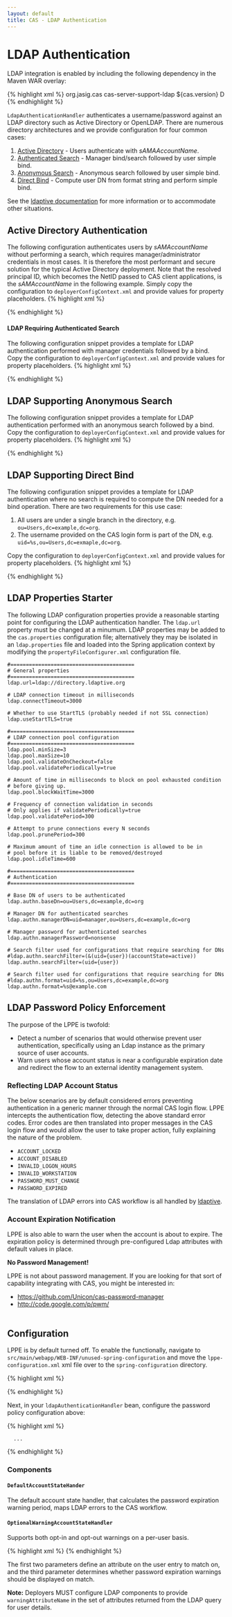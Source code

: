 ```yaml
---
layout: default
title: CAS - LDAP Authentication
---
```


# LDAP Authentication
LDAP integration is enabled by including the following dependency in the Maven WAR overlay:

{% highlight xml %}
<dependency>
     <groupId>org.jasig.cas</groupId>
     <artifactId>cas-server-support-ldap</artifactId>
     <version>${cas.version}</version>
</dependency>D
{% endhighlight %}

`LdapAuthenticationHandler` authenticates a username/password against an LDAP directory such as Active Directory
or OpenLDAP. There are numerous directory architectures and we provide configuration for four common cases:

1. [Active Directory](#active-directory-authentication) - Users authenticate with _sAMAAccountName_.
2. [Authenticated Search](#ldap-requiring-authenticated-search) - Manager bind/search followed by user simple bind.
3. [Anonymous Search](#ldap-supporting-anonymous-search) - Anonymous search followed by user simple bind.
4. [Direct Bind](#ldap-supporting-direct-bind) - Compute user DN from format string and perform simple bind.

See the [ldaptive documentation](http://www.ldaptive.org/) for more information or to accommodate other situations.


## Active Directory Authentication
The following configuration authenticates users by _sAMAccountName_ without performing a search,
which requires manager/administrator credentials in most cases. It is therefore the most performant and secure
solution for the typical Active Directory deployment. Note that the resolved principal ID, which becomes the NetID
passed to CAS client applications, is the _sAMAccountName_ in the following example.
Simply copy the configuration to `deployerConfigContext.xml` and provide values for property placeholders.
{% highlight xml %}
<!--
   | Change principalIdAttribute to use another directory attribute,
   | e.g. userPrincipalName, for the NetID
   -->
<bean id="ldapAuthenticationHandler"
      class="org.jasig.cas.authentication.LdapAuthenticationHandler"
      p:principalIdAttribute="sAMAccountName"
      c:authenticator-ref="authenticator">
    <property name="principalAttributeMap">
        <map>
            <!--
               | This map provides a simple attribute resolution mechanism.
               | Keys are LDAP attribute names, values are CAS attribute names.
               | Use this facility instead of a PrincipalResolver if LDAP is
               | the only attribute source.
               -->
            <entry key="displayName" value="displayName" />
            <entry key="mail" value="mail" />
            <entry key="memberOf" value="memberOf" />
        </map>
    </property>
</bean>

<bean id="authenticator" class="org.ldaptive.auth.Authenticator"
      c:resolver-ref="dnResolver"
      c:handler-ref="authHandler"
      p:entryResolver-ref="entryResolver">
      <property name="authenticationResponseHandlers">
          <list>
              <bean class="org.ldaptive.auth.ext.ActiveDirectoryAuthenticationResponseHandler" />
          </list>
      </property>
</bean>

<!-- Active Directory UPN format. -->
<bean id="dnResolver"
      class="org.ldaptive.auth.FormatDnResolver"
      c:format="%s@${ldap.domain}" />

<bean id="authHandler" class="org.ldaptive.auth.PooledBindAuthenticationHandler"
      p:connectionFactory-ref="pooledLdapConnectionFactory" />

<bean id="pooledLdapConnectionFactory"
      class="org.ldaptive.pool.PooledConnectionFactory"
      p:connectionPool-ref="connectionPool" />

<bean id="connectionPool"
      class="org.ldaptive.pool.BlockingConnectionPool"
      init-method="initialize"
      p:poolConfig-ref="ldapPoolConfig"
      p:blockWaitTime="${ldap.pool.blockWaitTime}"
      p:validator-ref="searchValidator"
      p:pruneStrategy-ref="pruneStrategy"
      p:connectionFactory-ref="connectionFactory" />

<bean id="ldapPoolConfig" class="org.ldaptive.pool.PoolConfig"
      p:minPoolSize="${ldap.pool.minSize}"
      p:maxPoolSize="${ldap.pool.maxSize}"
      p:validateOnCheckOut="${ldap.pool.validateOnCheckout}"
      p:validatePeriodically="${ldap.pool.validatePeriodically}"
      p:validatePeriod="${ldap.pool.validatePeriod}" />

<bean id="connectionFactory" class="org.ldaptive.DefaultConnectionFactory"
      p:connectionConfig-ref="connectionConfig" />

<bean id="connectionConfig" class="org.ldaptive.ConnectionConfig"
      p:ldapUrl="${ldap.url}"
      p:connectTimeout="${ldap.connectTimeout}"
      p:useStartTLS="${ldap.useStartTLS}"
      p:sslConfig-ref="sslConfig"/>

<bean id="sslConfig" class="org.ldaptive.ssl.SslConfig">
    <property name="credentialConfig">
        <bean class="org.ldaptive.ssl.X509CredentialConfig"
              p:trustCertificates="${ldap.trustedCert}" />
    </property>
</bean>

<bean id="pruneStrategy" class="org.ldaptive.pool.IdlePruneStrategy"
      p:prunePeriod="${ldap.pool.prunePeriod}"
      p:idleTime="${ldap.pool.idleTime}" />

<bean id="searchValidator" class="org.ldaptive.pool.SearchValidator" />

<bean id="entryResolver"
      class="org.jasig.cas.authentication.support.UpnSearchEntryResolver"
      p:baseDn="${ldap.baseDn}" />
{% endhighlight %}


#### LDAP Requiring Authenticated Search
The following configuration snippet provides a template for LDAP authentication performed with manager credentials
followed by a bind. Copy the configuration to `deployerConfigContext.xml` and provide values for property placeholders.
{% highlight xml %}
<bean id="ldapAuthenticationHandler"
      class="org.jasig.cas.authentication.LdapAuthenticationHandler"
      p:principalIdAttribute="mail"
      c:authenticator-ref="authenticator">
    <property name="principalAttributeMap">
        <map>
            <!--
               | This map provides a simple attribute resolution mechanism.
               | Keys are LDAP attribute names, values are CAS attribute names.
               | Use this facility instead of a PrincipalResolver if LDAP is
               | the only attribute source.
               -->
            <entry key="member" value="member" />
            <entry key="mail" value="mail" />
            <entry key="displayName" value="displayName" />
        </map>
    </property>
</bean>

<bean id="authenticator" class="org.ldaptive.auth.Authenticator"
      c:resolver-ref="dnResolver"
      c:handler-ref="authHandler" />

<bean id="dnResolver" class="org.ldaptive.auth.PooledSearchDnResolver"
      p:baseDn="${ldap.baseDn}"
      p:allowMultipleDns="false"
      p:connectionFactory-ref="searchPooledLdapConnectionFactory"
      p:userFilter="${ldap.authn.searchFilter}" />

<bean id="searchPooledLdapConnectionFactory"
      class="org.ldaptive.pool.PooledConnectionFactory"
      p:connectionPool-ref="searchConnectionPool" />

<bean id="searchConnectionPool" parent="abstractConnectionPool"
      p:connectionFactory-ref="searchConnectionFactory" />

<bean id="searchConnectionFactory"
      class="org.ldaptive.DefaultConnectionFactory"
      p:connectionConfig-ref="searchConnectionConfig" />

<bean id="searchConnectionConfig" parent="abstractConnectionConfig"
      p:connectionInitializer-ref="bindConnectionInitializer" />

<bean id="bindConnectionInitializer"
      class="org.ldaptive.BindConnectionInitializer"
      p:bindDn="${ldap.managerDn}">
    <property name="bindCredential">
        <bean class="org.ldaptive.Credential"
              c:password="${ldap.managerPassword}" />
    </property>
</bean>

<bean id="abstractConnectionPool" abstract="true"
      class="org.ldaptive.pool.BlockingConnectionPool"
      init-method="initialize"
      p:poolConfig-ref="ldapPoolConfig"
      p:blockWaitTime="${ldap.pool.blockWaitTime}"
      p:validator-ref="searchValidator"
      p:pruneStrategy-ref="pruneStrategy" />

<bean id="abstractConnectionConfig" abstract="true"
      class="org.ldaptive.ConnectionConfig"
      p:ldapUrl="${ldap.url}"
      p:connectTimeout="${ldap.connectTimeout}"
      p:useStartTLS="${ldap.useStartTLS}"
      p:sslConfig-ref="sslConfig" />

<bean id="ldapPoolConfig" class="org.ldaptive.pool.PoolConfig"
      p:minPoolSize="${ldap.pool.minSize}"
      p:maxPoolSize="${ldap.pool.maxSize}"
      p:validateOnCheckOut="${ldap.pool.validateOnCheckout}"
      p:validatePeriodically="${ldap.pool.validatePeriodically}"
      p:validatePeriod="${ldap.pool.validatePeriod}" />

<bean id="sslConfig" class="org.ldaptive.ssl.SslConfig">
    <property name="credentialConfig">
        <bean class="org.ldaptive.ssl.X509CredentialConfig"
              p:trustCertificates="${ldap.trustedCert}" />
    </property>
</bean>

<bean id="pruneStrategy" class="org.ldaptive.pool.IdlePruneStrategy"
      p:prunePeriod="${ldap.pool.prunePeriod}"
      p:idleTime="${ldap.pool.idleTime}" />

<bean id="searchValidator" class="org.ldaptive.pool.SearchValidator" />

<bean id="authHandler" class="org.ldaptive.auth.PooledBindAuthenticationHandler"
      p:connectionFactory-ref="bindPooledLdapConnectionFactory" />

<bean id="bindPooledLdapConnectionFactory"
      class="org.ldaptive.pool.PooledConnectionFactory"
      p:connectionPool-ref="bindConnectionPool" />

<bean id="bindConnectionPool" parent="abstractConnectionPool"
      p:connectionFactory-ref="bindConnectionFactory" />

<bean id="bindConnectionFactory"
      class="org.ldaptive.DefaultConnectionFactory"
      p:connectionConfig-ref="bindConnectionConfig" />

<bean id="bindConnectionConfig" parent="abstractConnectionConfig" />
{% endhighlight %}


## LDAP Supporting Anonymous Search
The following configuration snippet provides a template for LDAP authentication performed with an anonymous search
followed by a bind. Copy the configuration to `deployerConfigContext.xml` and provide values for property placeholders.
{% highlight xml %}
<bean id="ldapAuthenticationHandler"
      class="org.jasig.cas.authentication.LdapAuthenticationHandler"
      p:principalIdAttribute="mail"
      c:authenticator-ref="authenticator">
    <property name="principalAttributeMap">
        <map>
            <!--
               | This map provides a simple attribute resolution mechanism.
               | Keys are LDAP attribute names, values are CAS attribute names.
               | Use this facility instead of a PrincipalResolver if LDAP is
               | the only attribute source.
               -->
            <entry key="member" value="member" />
            <entry key="mail" value="mail" />
            <entry key="displayName" value="displayName" />
        </map>
    </property>
</bean>

<bean id="authenticator" class="org.ldaptive.auth.Authenticator"
      c:resolver-ref="dnResolver"
      c:handler-ref="authHandler" />

<bean id="dnResolver" class="org.ldaptive.auth.PooledSearchDnResolver"
      p:baseDn="${ldap.baseDn}"
      p:allowMultipleDns="false"
      p:connectionFactory-ref="searchPooledLdapConnectionFactory"
      p:userFilter="${ldap.authn.searchFilter}" />

<bean id="searchPooledLdapConnectionFactory"
      class="org.ldaptive.pool.PooledConnectionFactory"
      p:connectionPool-ref="searchConnectionPool" />

<bean id="searchConnectionPool" parent="abstractConnectionPool" />

<bean id="abstractConnectionPool" abstract="true"
      class="org.ldaptive.pool.BlockingConnectionPool"
      init-method="initialize"
      p:poolConfig-ref="ldapPoolConfig"
      p:blockWaitTime="${ldap.pool.blockWaitTime}"
      p:validator-ref="searchValidator"
      p:pruneStrategy-ref="pruneStrategy"
      p:connectionFactory-ref="connectionFactory" />

<bean id="ldapPoolConfig" class="org.ldaptive.pool.PoolConfig"
      p:minPoolSize="${ldap.pool.minSize}"
      p:maxPoolSize="${ldap.pool.maxSize}"
      p:validateOnCheckOut="${ldap.pool.validateOnCheckout}"
      p:validatePeriodically="${ldap.pool.validatePeriodically}"
      p:validatePeriod="${ldap.pool.validatePeriod}" />

<bean id="connectionFactory" class="org.ldaptive.DefaultConnectionFactory"
      p:connectionConfig-ref="connectionConfig" />

<bean id="connectionConfig" class="org.ldaptive.ConnectionConfig"
      p:ldapUrl="${ldap.url}"
      p:connectTimeout="${ldap.connectTimeout}"
      p:useStartTLS="${ldap.useStartTLS}"
      p:sslConfig-ref="sslConfig" />

<bean id="sslConfig" class="org.ldaptive.ssl.SslConfig">
    <property name="credentialConfig">
        <bean class="org.ldaptive.ssl.X509CredentialConfig"
              p:trustCertificates="${ldap.trustedCert}" />
    </property>
</bean>

<bean id="pruneStrategy" class="org.ldaptive.pool.IdlePruneStrategy"
      p:prunePeriod="${ldap.pool.prunePeriod}"
      p:idleTime="${ldap.pool.idleTime}" />

<bean id="searchValidator" class="org.ldaptive.pool.SearchValidator" />

<bean id="authHandler" class="org.ldaptive.auth.PooledBindAuthenticationHandler"
      p:connectionFactory-ref="bindPooledLdapConnectionFactory" />

<bean id="bindPooledLdapConnectionFactory"
      class="org.ldaptive.pool.PooledConnectionFactory"
      p:connectionPool-ref="bindConnectionPool" />

<bean id="bindConnectionPool" parent="abstractConnectionPool" />
{% endhighlight %}


## LDAP Supporting Direct Bind
The following configuration snippet provides a template for LDAP authentication where no search is required to
compute the DN needed for a bind operation. There are two requirements for this use case:

1. All users are under a single branch in the directory, e.g. `ou=Users,dc=example,dc=org`.
2. The username provided on the CAS login form is part of the DN, e.g. `uid=%s,ou=Users,dc=exmaple,dc=org`.

Copy the configuration to `deployerConfigContext.xml` and provide values for property placeholders.
{% highlight xml %}
<bean id="ldapAuthenticationHandler"
      class="org.jasig.cas.authentication.LdapAuthenticationHandler"
      p:principalIdAttribute="uid"
      c:authenticator-ref="authenticator">
    <property name="principalAttributeMap">
        <map>
            <!--
               | This map provides a simple attribute resolution mechanism.
               | Keys are LDAP attribute names, values are CAS attribute names.
               | Use this facility instead of a PrincipalResolver if LDAP is
               | the only attribute source.
               -->
            <entry key="member" value="member" />
            <entry key="mail" value="mail" />
            <entry key="displayName" value="displayName" />
        </map>
    </property>
</bean>

<bean id="authenticator" class="org.ldaptive.auth.Authenticator"
      c:resolver-ref="dnResolver"
      c:handler-ref="authHandler" />

<!--
   | The following DN format works for many directories, but may need to be
   | customized.
   -->
<bean id="dnResolver"
      class="org.ldaptive.auth.FormatDnResolver"
      c:format="uid=%s,${ldap.baseDn}" />

<bean id="authHandler" class="org.ldaptive.auth.PooledBindAuthenticationHandler"
      p:connectionFactory-ref="pooledLdapConnectionFactory" />

<bean id="pooledLdapConnectionFactory"
      class="org.ldaptive.pool.PooledConnectionFactory"
      p:connectionPool-ref="connectionPool" />

<bean id="connectionPool"
      class="org.ldaptive.pool.BlockingConnectionPool"
      init-method="initialize"
      p:poolConfig-ref="ldapPoolConfig"
      p:blockWaitTime="${ldap.pool.blockWaitTime}"
      p:validator-ref="searchValidator"
      p:pruneStrategy-ref="pruneStrategy"
      p:connectionFactory-ref="connectionFactory" />

<bean id="ldapPoolConfig" class="org.ldaptive.pool.PoolConfig"
      p:minPoolSize="${ldap.pool.minSize}"
      p:maxPoolSize="${ldap.pool.maxSize}"
      p:validateOnCheckOut="${ldap.pool.validateOnCheckout}"
      p:validatePeriodically="${ldap.pool.validatePeriodically}"
      p:validatePeriod="${ldap.pool.validatePeriod}" />

<bean id="connectionFactory" class="org.ldaptive.DefaultConnectionFactory"
      p:connectionConfig-ref="connectionConfig" />

<bean id="connectionConfig" class="org.ldaptive.ConnectionConfig"
      p:ldapUrl="${ldap.url}"
      p:connectTimeout="${ldap.connectTimeout}"
      p:useStartTLS="${ldap.useStartTLS}"
      p:sslConfig-ref="sslConfig" />

<bean id="sslConfig" class="org.ldaptive.ssl.SslConfig">
    <property name="credentialConfig">
        <bean class="org.ldaptive.ssl.X509CredentialConfig"
              p:trustCertificates="${ldap.trustedCert}" />
    </property>
</bean>

<bean id="pruneStrategy" class="org.ldaptive.pool.IdlePruneStrategy"
      p:prunePeriod="${ldap.pool.prunePeriod}"
      p:idleTime="${ldap.pool.idleTime}" />

<bean id="searchValidator" class="org.ldaptive.pool.SearchValidator" />
{% endhighlight %}


## LDAP Properties Starter
The following LDAP configuration properties provide a reasonable starting point for configuring the LDAP
authentication handler. The `ldap.url` property must be changed at a minumum. LDAP properties may be added to the
`cas.properties` configuration file; alternatively they may be isolated in an `ldap.properties` file and loaded
into the Spring application context by modifying the `propertyFileConfigurer.xml` configuration file.

    #========================================
    # General properties
    #========================================
    ldap.url=ldap://directory.ldaptive.org

    # LDAP connection timeout in milliseconds
    ldap.connectTimeout=3000

    # Whether to use StartTLS (probably needed if not SSL connection)
    ldap.useStartTLS=true

    #========================================
    # LDAP connection pool configuration
    #========================================
    ldap.pool.minSize=3
    ldap.pool.maxSize=10
    ldap.pool.validateOnCheckout=false
    ldap.pool.validatePeriodically=true

    # Amount of time in milliseconds to block on pool exhausted condition
    # before giving up.
    ldap.pool.blockWaitTime=3000

    # Frequency of connection validation in seconds
    # Only applies if validatePeriodically=true
    ldap.pool.validatePeriod=300

    # Attempt to prune connections every N seconds
    ldap.pool.prunePeriod=300

    # Maximum amount of time an idle connection is allowed to be in
    # pool before it is liable to be removed/destroyed
    ldap.pool.idleTime=600

    #========================================
    # Authentication
    #========================================

    # Base DN of users to be authenticated
    ldap.authn.baseDn=ou=Users,dc=example,dc=org

    # Manager DN for authenticated searches
    ldap.authn.managerDN=uid=manager,ou=Users,dc=example,dc=org

    # Manager password for authenticated searches
    ldap.authn.managerPassword=nonsense

    # Search filter used for configurations that require searching for DNs
    #ldap.authn.searchFilter=(&(uid={user})(accountState=active))
    ldap.authn.searchFilter=(uid={user})
    
    # Search filter used for configurations that require searching for DNs
    #ldap.authn.format=uid=%s,ou=Users,dc=example,dc=org
    ldap.authn.format=%s@example.com

## LDAP Password Policy Enforcement
The purpose of the LPPE is twofold:
 
- Detect a number of scenarios that would otherwise prevent user authentication, specifically using an Ldap instance as the primary source of user accounts.
- Warn users whose account status is near a configurable expiration date and redirect the flow to an external identity management system.

### Reflecting LDAP Account Status
The below scenarios are by default considered errors preventing authentication in a generic manner through the normal CAS login flow. LPPE intercepts the authentication flow, detecting the above standard error codes. Error codes are then translated into proper messages in the CAS login flow and would allow the user to take proper action, fully explaining the nature of the problem. 

- `ACCOUNT_LOCKED`         
- `ACCOUNT_DISABLED`        
- `INVALID_LOGON_HOURS`    
- `INVALID_WORKSTATION`    
- `PASSWORD_MUST_CHANGE`   
- `PASSWORD_EXPIRED`

The translation of LDAP errors into CAS workflow is all handled by [ldaptive](http://www.ldaptive.org/docs/guide/authentication/accountstate).

### Account Expiration Notification
LPPE is also able to warn the user when the account is about to expire. The expiration policy is determined through pre-configured Ldap attributes with default values in place.

<div class="alert alert-danger"><strong>No Password Management!</strong><p>LPPE is not about password management. If you are looking for that sort of capability integrating with CAS, you might be interested in:

<ul>
    <li><a href="https://github.com/Unicon/cas-password-manager">https://github.com/Unicon/cas-password-manager</a></li>
    <li><a href="http://code.google.com/p/pwm/">http://code.google.com/p/pwm/</a></li>‎
</ul></p></div>

## Configuration
LPPE is by default turned off. To enable the functionally, navigate to `src/main/webapp/WEB-INF/unused-spring-configuration` and move the `lppe-configuration.xml` xml file over to the `spring-configuration` directory.

{% highlight xml %}
<bean id="passwordPolicy" class="org.jasig.cas.authentication.support.LdapPasswordPolicyConfiguration"
        p:alwaysDisplayPasswordExpirationWarning="${password.policy.warnAll}"
        p:passwordWarningNumberOfDays="${password.policy.warningDays}"
        p:passwordPolicyUrl="${password.policy.url}"
        p:accountStateHandler-ref="accountStateHandler" />

  <!-- This component is suitable for most cases but can be replaced with a custom component for special cases. -->
<bean id="accountStateHandler" class="org.jasig.cas.authentication.support.DefaultAccountStateHandler" />
{% endhighlight %}      

Next, in your `ldapAuthenticationHandler` bean, configure the password policy configuration above:

{% highlight xml %}
<bean id="ldapAuthenticationHandler"
      class="org.jasig.cas.authentication.LdapAuthenticationHandler"
      p:passwordPolicyConfiguration-ref="passwordPolicy">

      ...
</bean>
{% endhighlight %}  

### Components

#### `DefaultAccountStateHander`
The default account state handler, that calculates the password expiration warning period, maps LDAP errors to the CAS workflow.

#### `OptionalWarningAccountStateHandler`
Supports both opt-in and opt-out warnings on a per-user basis.

{% highlight xml %}
<bean id="accountStateHandler" class="org.jasig.cas.authentication.support.OptionalWarningAccountStateHandler"
        p:warningAttributeName="${password.warning.attr.name}"
        p:warningAttributeValue="${password.warning.attr.value}"
        p:displayWarningOnMatch="${password.warning.display.match}" />
{% endhighlight %}  

The first two parameters define an attribute on the user entry to match on, and the third parameter determines
whether password expiration warnings should be displayed on match.

**Note:** Deployers MUST configure LDAP components to provide `warningAttributeName` in the set of attributes returned from the LDAP query for user details.
